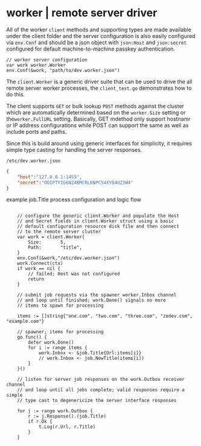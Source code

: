 # worker | remote server driver

All of the worker ```client``` methods and supporting types are made available under the client folder and the server configuration is also easily configured via ```env.Conf``` and should be a json object with ```json:Host``` and ```json:secret``` configured for default machine-to-machine passkey authentication.

```golang
// worker server configuration
var work worker.Worker
env.Conf(&work, "path/to/dev.worker.json")
```


The ```client.Worker``` is a generic driver suite that can be used to drive the all remote server worker processes, the ```client_test.go``` demonstrates how to do this.

The client supports ```GET``` or bulk lookup ```POST``` methods against the cluster which are automatically determined based on the ```worker.Size``` setting or the```worker.FullURL``` setting. Basically, GET mdethod only support hostnamr or IP address configurations while POST can support the same as well as include ports and paths.

Since this is build around using generic interfaces for simplicity, it requires simple type casting for handling the server responses.


```/etc/dev.worker.json```

```json
{
    "host":"127.0.0.1:1455",
    "secret":"OOIPTYIG6NZ4BMCRLKNPC54XYQ4UZ3W4"
}
```

example job.Title process configuration and logic flow


```golang

	// configure the generic client.Worker and populate the Host 
	// and Secret fields in client.Worker struct using a basic 
	// default configuration resource disk file and then connect
	// to the remote server cluster
	var work = client.Worker{
		Size:       5, 
		Path:       "title",
	}
	env.Conf(&work,"/etc/dev.worker.json") 
	work.Connect(ctx)
	if work == nil {
		// failed; Host was not configured
		return
	}

	// submit job requests via the spawner worker.Inbox channel
	// and loop until finished; work.Done() signals no more 
	// items to spawn for processing

	items := []string{"one.com", "two.com", "three.com", "zxdev.com", "example.com"}

	// spawner; items for processing
	go func() {
		defer work.Done()
		for i := range items {
			work.Inbox <- &job.Title{Url:items[i]}
			// work.Inbox <- job.NewTitle(items[i])
		}
	}()

	// listen for server job responses on the work.Outbox receiver channel
	// and loop until all jobs complete; valid responses require a simple
	// type cast to degenericize the server interface responses

	for j := range work.Outbox {
		r := j.Response().(job.Title)
		if r.Ok {
			t.Log(r.Url, r.Title)
		}
	}
	

```

